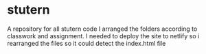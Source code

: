 # stutern
A repository for all stutern code
I arranged the folders according to classwork and assignment.
I needed to deploy the site to netlify so i rearranged the files so it could detect the index.html file
